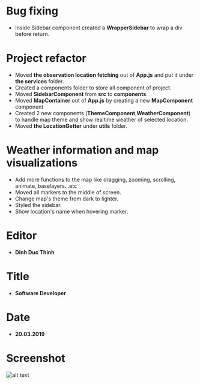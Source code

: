 # Bug fixing
- Inside Sidebar component created a **WrapperSidebar** to wrap a div before return. 
# Project refactor
- Moved **the observation location fetching** out of **App.js** and put it under **the services** folder. 
- Created a components folder to store all component of project. 
- Moved **SidebarComponent** from **src** to **components**.
- Moved **MapContainer** out of **App.js** by creating a new **MapComponent** component 
- Created 2 new components (**ThemeComponent**,**WeatherComponent**) to handle map theme and show realtime weather of selected location.
- Moved **the LocationGetter** under **utils** folder.
# Weather information and map visualizations
- Add more functions to the map like dragging, zooming, scrolling, animate, baselayers...etc
- Moved all markers to the middle of screen.
- Change map's theme from dark to lighter.
- Styled the sidebar.
- Show location's name when hovering marker.
# Editor 
- **Dinh Duc Thinh**
# Title
- **Software Developer**
# Date
- **20.03.2019**
# Screenshot
![alt text](https://i120.photobucket.com/albums/o172/juneboy1984/Screen%20Shot%202019-03-20%20at%203.25.33%20AM_zpsdapq5u0n.png)